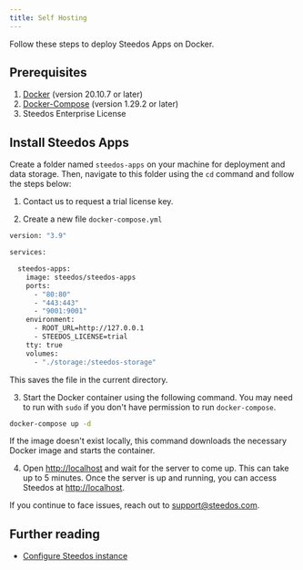 ```yaml
---
title: Self Hosting
---
```



Follow these steps to deploy Steedos Apps on Docker.

## Prerequisites

1. [Docker](https://docs.docker.com/get-docker/) (version 20.10.7 or later)
2. [Docker-Compose](https://docs.docker.com/compose/install/) (version 1.29.2 or later)
3. Steedos Enterprise License


## Install Steedos Apps

Create a folder named `steedos-apps` on your machine for deployment and data storage. Then, navigate to this folder using the `cd` command and follow the steps below:


1. Contact us to request a trial license key.

2. Create a new file `docker-compose.yml`

```bash
version: "3.9"

services:

  steedos-apps:
    image: steedos/steedos-apps
    ports:
      - "80:80"    
      - "443:443"  
      - "9001:9001"  
    environment:
      - ROOT_URL=http://127.0.0.1
      - STEEDOS_LICENSE=trial
    tty: true
    volumes:
      - "./storage:/steedos-storage"
```

This saves the file in the current directory.

3. Start the Docker container using the following command. You may need to run with `sudo` if you don't have permission to run `docker-compose`. 

```bash
docker-compose up -d
```

If the image doesn't exist locally, this command downloads the necessary Docker image and starts the container.

4. Open [http://localhost](http://localhost) and wait for the server to come up. This can take up to 5 minutes. Once the server is up and running, you can access Steedos at [http://localhost](http://localhost).

If you continue to face issues, reach out to [support@steedos.com](mailto:support@steedos.com).

## Further reading

* [Configure Steedos instance](/deploy/steedos-config)

